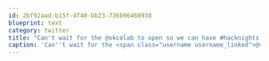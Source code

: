 ```yaml
---
id: 2bf92aad-b15f-4f40-bb23-736b96468938
blueprint: text
category: twitter
title: "Can't wait for the @okcolab to open so we can have #hacknights, @startupweekend right here int he Okanagan"
caption: 'Can''t wait for the <span class="username username_linked">@<a href="https://twitter.com/okcolab" title="Okanagan coLab">okcolab</a></span> to open so we can have <span class="hashtag hashtag_local">#<a href="http://tweettemp.darylchymko.ca/?tag=hacknights">hacknights</a>, @startupweekend right here int he Okanagan'
---
```

